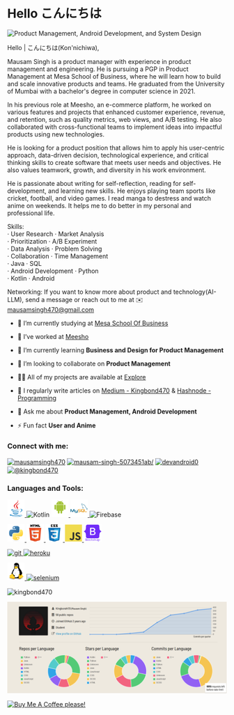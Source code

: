 <h1 align="left">Hello こんにちは</h1>

![Product Management, Android Development, and System Design](https://pbs.twimg.com/profile_banners/896716983449903105/1610970894/1080x360)


Hello | こんにちは(Kon'nichiwa), <br>

Mausam Singh is a product manager with experience in product management and engineering. He is pursuing a PGP in Product Management at Mesa School of Business, where he will learn how to build and scale innovative products and teams. He graduated from the University of Mumbai with a bachelor's degree in computer science in 2021. <br>


In his previous role at Meesho, an e-commerce platform, he worked on various features and projects that enhanced customer experience, revenue, and retention, such as quality metrics, web views, and A/B testing. He also collaborated with cross-functional teams to implement ideas into impactful products using new technologies. <br> 

He is looking for a product position that allows him to apply his user-centric approach, data-driven decision, technological experience, and critical thinking skills to create software that meets user needs and objectives. He also values teamwork, growth, and diversity in his work environment.

He is passionate about writing for self-reflection, reading for self-development, and learning new skills. He enjoys playing team sports like cricket, football, and video games. I read manga to destress and watch anime on weekends. It helps me to do better in my personal and professional life.
<br>

Skills: <br>
 · User Research · Market Analysis<br>
 · Prioritization · A/B Experiment <br>
 · Data Analysis · Problem Solving <br>
 · Collaboration · Time Management <br>
 · Java · SQL <br>
 · Android Development · Python<br>
 · Kotlin · Android <br>

Networking: If you want to know more about product and technology(AI-LLM), send a message or reach out to me at ✉️ mausamsingh470@gmail.com
<br>
<!--
<p align="left"> <img src="https://komarev.com/ghpvc/?username=kingbond470&label=Profile%20views&color=0e75b6&style=flat" alt="kingbond470" /> </p>
-->

- 🔭 I’m currently studying at [Mesa School Of Business](https://www.mesaschool.co/)
  
- 🔭 I’ve worked at [Meesho](https://www.meesho.com/)

- 🌱 I’m currently learning **Business and Design for Product Management**

- 👯 I’m looking to collaborate on **Product Management**

- 👨‍💻 All of my projects are available at [Explore](https://kingbond470.netlify.app/)

- 📝 I regularly write articles on [Medium - Kingbond470](https://kingbond470.medium.com/) & [Hashnode - Programming](https://kingbond470.hashnode.dev/)

- 💬 Ask me about **Product Management, Android Development**

- ⚡ Fun fact **User and Anime**
<!--
<p align="left"> <a href="https://github.com/ryo-ma/github-profile-trophy"><img src="https://github-profile-trophy.vercel.app/?username=kingbond470&no-frame=true&margin-w=35&theme=buddhism" alt="kingbond470" /></a> </p> 
-->


<h3 align="left">Connect with me:</h3>
<p align="left">
<a href="https://twitter.com/mausamsingh470" target="blank"><img align="center" src="https://cdn.jsdelivr.net/npm/simple-icons@3.0.1/icons/twitter.svg" alt="mausamsingh470" height="30" width="40" /></a>
<a href="https://linkedin.com/in/mausam-singh-5073451ab/" target="blank"><img align="center" src="https://cdn.jsdelivr.net/npm/simple-icons@3.0.1/icons/linkedin.svg" alt="mausam-singh-5073451ab/" height="30" width="40" /></a>
<a href="https://instagram.com/devandroid0" target="blank"><img align="center" src="https://cdn.jsdelivr.net/npm/simple-icons@3.0.1/icons/instagram.svg" alt="devandroid0" height="30" width="40" /></a>
<a href="https://medium.com/@kingbond470" target="blank"><img align="center" src="https://cdn.jsdelivr.net/npm/simple-icons@3.0.1/icons/medium.svg" alt="@kingbond470" height="30" width="40" /></a>
</p>

<h3 align="left">Languages and Tools:</h3>
<p align="left"> 
<a href="https://www.java.com" target="_blank"> <img src="https://raw.githubusercontent.com/devicons/devicon/master/icons/java/java-original.svg" alt="java" width="40" height="40"/> </a>
<img src="https://cdn.worldvectorlogo.com/logos/kotlin-1.svg" alt="Kotlin" width="30" height="30"/> 
<a href="https://developer.android.com" target="_blank"> <img src="https://raw.githubusercontent.com/devicons/devicon/master/icons/android/android-original-wordmark.svg" alt="android" width="40" height="40"/> </a>  
<a href="https://www.mysql.com/" target="_blank"> <img src="https://raw.githubusercontent.com/devicons/devicon/master/icons/mysql/mysql-original-wordmark.svg" alt="mysql" width="40" height="40"/> </a> 
<img src="https://cdn.worldvectorlogo.com/logos/firebase-1.svg" alt="Firebase" width="40" height="40"/> 
  
<a href="https://www.python.org" target="_blank"> <img src="https://raw.githubusercontent.com/devicons/devicon/master/icons/python/python-original.svg" alt="python" width="40" height="40"/> </a>
<a href="https://www.w3.org/html/" target="_blank"> <img src="https://raw.githubusercontent.com/devicons/devicon/master/icons/html5/html5-original-wordmark.svg" alt="html5" width="40" height="40"/> </a> 
<a href="https://www.w3schools.com/css/" target="_blank"> <img src="https://raw.githubusercontent.com/devicons/devicon/master/icons/css3/css3-original-wordmark.svg" alt="css3" width="40" height="40"/> </a>
<a href="https://developer.mozilla.org/en-US/docs/Web/JavaScript" target="_blank"> <img src="https://raw.githubusercontent.com/devicons/devicon/master/icons/javascript/javascript-original.svg" alt="javascript" width="40" height="40"/> </a>
<a href="https://getbootstrap.com" target="_blank"> <img src="https://raw.githubusercontent.com/devicons/devicon/master/icons/bootstrap/bootstrap-plain-wordmark.svg" alt="bootstrap" width="40" height="40"/> </a> 
  
<a href="https://git-scm.com/" target="_blank"> <img src="https://www.vectorlogo.zone/logos/git-scm/git-scm-icon.svg" alt="git" width="40" height="40"/> </a>
<a href="https://heroku.com" target="_blank"> <img src="https://www.vectorlogo.zone/logos/heroku/heroku-icon.svg" alt="heroku" width="40" height="40"/> </a>


<a href="https://www.linux.org/" target="_blank"> <img src="https://raw.githubusercontent.com/devicons/devicon/master/icons/linux/linux-original.svg" alt="linux" width="40" height="40"/> </a> 
<a href="https://www.selenium.dev" target="_blank"> <img src="https://raw.githubusercontent.com/detain/svg-logos/780f25886640cef088af994181646db2f6b1a3f8/svg/selenium-logo.svg" alt="selenium" width="40" height="40"/> </a> 
</p>

<!--
<p>&nbsp;<img align="center" src="https://github-readme-stats.vercel.app/api?username=kingbond470&show_icons=true&locale=en" alt="kingbond470" /></p>
-->

<p><img align="center" src="https://github-readme-streak-stats.herokuapp.com/?user=kingbond470&" alt="kingbond470" /></p>

<!--
### GitHub
[More Stats](https://profile-summary-for-github.com/user/Kingbond470)
-->
<img src="https://github.com/Kingbond470/Android-Practice/blob/main/MoveOnPlaystore/stats_github.png" />

 <a href="https://www.buymeacoffee.com/kingbond470" target="_blank"><img src="https://cdn.buymeacoffee.com/buttons/default-orange.png" alt="Buy Me A Coffee please!" style="height: 51px !important;width: 217px !important;" ></a>


